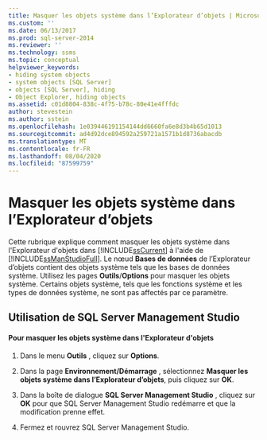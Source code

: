 ```yaml
---
title: Masquer les objets système dans l’Explorateur d’objets | Microsoft Docs
ms.custom: ''
ms.date: 06/13/2017
ms.prod: sql-server-2014
ms.reviewer: ''
ms.technology: ssms
ms.topic: conceptual
helpviewer_keywords:
- hiding system objects
- system objects [SQL Server]
- objects [SQL Server], hiding
- Object Explorer, hiding objects
ms.assetid: c01d8804-838c-4f75-b78c-80e41e4fffdc
author: stevestein
ms.author: sstein
ms.openlocfilehash: 1e039446191154144dd6660fa6e8d3b4b65d1013
ms.sourcegitcommit: ad4d92dce894592a259721a1571b1d8736abacdb
ms.translationtype: MT
ms.contentlocale: fr-FR
ms.lasthandoff: 08/04/2020
ms.locfileid: "87599759"
---
```

# <a name="hide-system-objects-in-object-explorer"></a>Masquer les objets système dans l’Explorateur d’objets
  Cette rubrique explique comment masquer les objets système dans l'Explorateur d'objets dans [!INCLUDE[ssCurrent](../../includes/sscurrent-md.md)] à l'aide de [!INCLUDE[ssManStudioFull](../../includes/ssmanstudiofull-md.md)]. Le nœud **Bases de données** de l’Explorateur d’objets contient des objets système tels que les bases de données système. Utilisez les pages **Outils**/**Options** pour masquer les objets système. Certains objets système, tels que les fonctions système et les types de données système, ne sont pas affectés par ce paramètre.  
  
##  <a name="using-sql-server-management-studio"></a><a name="SSMSProcedure"></a> Utilisation de SQL Server Management Studio  
  
#### <a name="to-hide-system-objects-in-object-explorer"></a>Pour masquer les objets système dans l'Explorateur d'objets  
  
1.  Dans le menu **Outils** , cliquez sur **Options**.  
  
2.  Dans la page **Environnement/Démarrage** , sélectionnez **Masquer les objets système dans l’Explorateur d’objets**, puis cliquez sur **OK**.  
  
3.  Dans la boîte de dialogue **SQL Server Management Studio** , cliquez sur **OK** pour que SQL Server Management Studio redémarre et que la modification prenne effet.  
  
4.  Fermez et rouvrez SQL Server Management Studio.  
  
  
